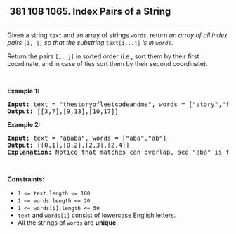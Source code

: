 <h2> 381 108
1065. Index Pairs of a String</h2><hr><div><p>Given a string <code>text</code> and an array of strings <code>words</code>, return <em>an array of all index pairs </em><code>[i, j]</code><em> so that the substring </em><code>text[i...j]</code><em> is in <code>words</code></em>.</p>

<p>Return the pairs <code>[i, j]</code> in sorted order (i.e., sort them by their first coordinate, and in case of ties sort them by their second coordinate).</p>

<p>&nbsp;</p>
<p><strong class="example">Example 1:</strong></p>

<pre><strong>Input:</strong> text = "thestoryofleetcodeandme", words = ["story","fleet","leetcode"]
<strong>Output:</strong> [[3,7],[9,13],[10,17]]
</pre>

<p><strong class="example">Example 2:</strong></p>

<pre><strong>Input:</strong> text = "ababa", words = ["aba","ab"]
<strong>Output:</strong> [[0,1],[0,2],[2,3],[2,4]]
<strong>Explanation:</strong> Notice that matches can overlap, see "aba" is found in [0,2] and [2,4].
</pre>

<p>&nbsp;</p>
<p><strong>Constraints:</strong></p>

<ul>
	<li><code>1 &lt;= text.length &lt;= 100</code></li>
	<li><code>1 &lt;= words.length &lt;= 20</code></li>
	<li><code>1 &lt;= words[i].length &lt;= 50</code></li>
	<li><code>text</code> and <code>words[i]</code> consist of lowercase English letters.</li>
	<li>All the strings of <code>words</code> are <strong>unique</strong>.</li>
</ul>
</div>